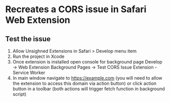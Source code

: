 # Recreates a CORS issue in Safari Web Extension
## Test the issue

1. Allow Unsighned Extensions in Safari > Develop menu item
2. Run the project in Xcode
3. Once extension is installed open console for background page Develop → Web Extension Background Pages → Test CORS Issue Extension - Service Worker
4. In main window navigate to https://example.com (you will need to allow the extension to access this domain via action button) or click action button in a toolbar (both actions will trigger fetch function in background script)
